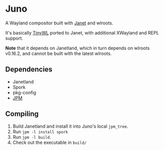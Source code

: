 # Juno #

A Wayland compositor built with [Janet](https://janet-lang.org/) and wlroots.

It's basically [TinyWL](https://gitlab.freedesktop.org/wlroots/wlroots/-/tree/master/tinywl) ported to Janet, with additional XWayland and REPL support.

**Note** that it depends on Janetland, which in turn depends on wlroots v0.16.2, and cannot be built with the latest wlroots.

## Dependencies ##

* Janetland
* Spork
* pkg-config
* [JPM](https://janet-lang.org/docs/jpm.html)

## Compiling ##

1. Build Janetland and install it into Juno's local `jpm_tree`.
2. Run `jpm -l install spork`
3. Run `jpm -l build`.
4. Check out the executable in `build/`
